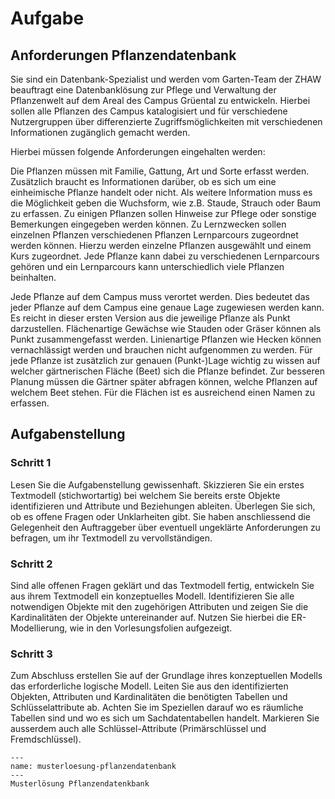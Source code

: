 # Aufgabe



## Anforderungen Pflanzendatenbank

Sie sind ein Datenbank-Spezialist und werden vom Garten-Team der ZHAW beauftragt eine Datenbanklösung zur Pflege und Verwaltung der Pflanzenwelt auf dem Areal des Campus Grüental zu entwickeln. Hierbei sollen alle Pflanzen des Campus katalogisiert und für verschiedene Nutzergruppen über differenzierte Zugriffsmöglichkeiten mit verschiedenen Informationen zugänglich gemacht werden.

Hierbei müssen folgende Anforderungen eingehalten werden:

Die Pflanzen müssen mit Familie, Gattung, Art und Sorte erfasst werden. Zusätzlich braucht es Informationen darüber, ob es sich um eine einheimische Pflanze handelt oder nicht. Als weitere Information muss es die Möglichkeit geben die Wuchsform, wie z.B. Staude, Strauch oder Baum zu erfassen. Zu einigen Pflanzen sollen Hinweise zur Pflege oder sonstige Bemerkungen eingegeben werden können.
Zu Lernzwecken sollen einzelnen Pflanzen verschiedenen Pflanzen Lernparcours zugeordnet werden können. Hierzu werden einzelne Pflanzen ausgewählt und einem Kurs zugeordnet. Jede Pflanze kann dabei zu verschiedenen Lernparcours gehören und ein Lernparcours kann unterschiedlich viele Pflanzen beinhalten.

Jede Pflanze auf dem Campus muss verortet werden. Dies bedeutet das jeder Pflanze auf dem Campus eine genaue Lage zugewiesen werden kann. Es reicht in dieser ersten Version aus die jeweilige Pflanze als Punkt darzustellen. Flächenartige Gewächse wie Stauden oder Gräser können als Punkt zusammengefasst werden. Linienartige Pflanzen wie Hecken können vernachlässigt werden und brauchen nicht aufgenommen zu werden. Für jede Pflanze ist zusätzlich zur genauen (Punkt-)Lage wichtig zu wissen auf welcher gärtnerischen Fläche (Beet) sich die Pflanze befindet. Zur besseren Planung müssen die Gärtner später abfragen können, welche Pflanzen auf welchem Beet stehen. Für die Flächen ist es ausreichend einen Namen zu erfassen.

## Aufgabenstellung

### Schritt 1

Lesen Sie die Aufgabenstellung gewissenhaft. Skizzieren Sie ein erstes Textmodell (stichwortartig) bei welchem Sie bereits erste Objekte identifizieren und Attribute und Beziehungen ableiten. Überlegen Sie sich, ob es offene Fragen oder Unklarheiten gibt. Sie haben anschliessend die Gelegenheit den Auftraggeber über eventuell ungeklärte Anforderungen zu befragen, um ihr Textmodell zu vervollständigen.

### Schritt 2

Sind alle offenen Fragen geklärt und das Textmodell fertig, entwickeln Sie aus ihrem Textmodell ein konzeptuelles Modell. Identifizieren Sie alle notwendigen Objekte mit den zugehörigen Attributen und zeigen Sie die Kardinalitäten der Objekte untereinander auf. Nutzen Sie hierbei die ER-Modellierung, wie in den Vorlesungsfolien aufgezeigt.

### Schritt 3

Zum Abschluss erstellen Sie auf der Grundlage ihres konzeptuellen Modells das erforderliche logische Modell. Leiten Sie aus den identifizierten Objekten, Attributen und Kardinalitäten die benötigten Tabellen und Schlüsselattribute ab. Achten Sie im Speziellen darauf wo es räumliche Tabellen sind und wo es sich um Sachdatentabellen handelt. Markieren Sie ausserdem auch alle Schlüssel-Attribute (Primärschlüssel und Fremdschlüssel).


```{figure} figures/Musterloesung_Pflanzendatenbank.jpg
---
name: musterloesung-pflanzendatenbank
---
Musterlösung Pflanzendatenkbank
```
